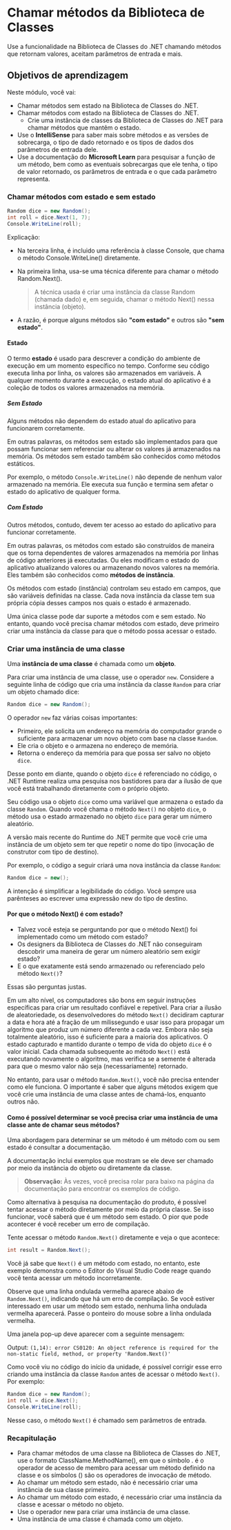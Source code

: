 # Chamar métodos da Biblioteca de Classes

Use a funcionalidade na Biblioteca de Classes do .NET chamando métodos que retornam valores, aceitam parâmetros de entrada e mais.

## Objetivos de aprendizagem

Neste módulo, você vai:

- Chamar métodos sem estado na Biblioteca de Classes do .NET.
- Chamar métodos com estado na Biblioteca de Classes do .NET.
  - Crie uma instância de classes da Biblioteca de Classes do .NET para chamar métodos que mantêm o estado.
- Use o **IntelliSense** para saber mais sobre métodos e as versões de sobrecarga, o tipo de dado retornado e os tipos de dados dos parâmetros de entrada dele.
- Use a documentação do **Microsoft Learn** para pesquisar a função de um método, bem como as eventuais sobrecargas que ele tenha, o tipo de valor retornado, os parâmetros de entrada e o que cada parâmetro representa.

### Chamar métodos com estado e sem estado

```csharp
Random dice = new Random();
int roll = dice.Next(1, 7);
Console.WriteLine(roll);
```

Explicação:

- Na terceira linha, é incluido uma referência à classe Console, que chama o método Console.WriteLine() diretamente.
- Na primeira linha, usa-se uma técnica diferente para chamar o método Random.Next().
    > A técnica usada é criar uma instância da classe Random (chamada dado) e, em seguida, chamar o método Next() nessa instância (objeto).

- A razão, é porque alguns métodos são **"com estado"** e outros são **"sem estado"**.

#### Estado

O termo **estado** é usado para descrever a condição do ambiente de execução em um momento específico no tempo. Conforme seu código executa linha por linha, os valores são armazenados em variáveis. A qualquer momento durante a execução, o estado atual do aplicativo é a coleção de todos os valores armazenados na memória.

##### Sem Estado

Alguns métodos não dependem do estado atual do aplicativo para funcionarem corretamente.

Em outras palavras, os métodos sem estado são implementados para que possam funcionar sem referenciar ou alterar os valores já armazenados na memória. Os métodos sem estado também são conhecidos como métodos estáticos.

Por exemplo, o método `Console.WriteLine()` não depende de nenhum valor armazenado na memória. Ele executa sua função e termina sem afetar o estado do aplicativo de qualquer forma.

##### Com Estado

Outros métodos, contudo, devem ter acesso ao estado do aplicativo para funcionar corretamente.

Em outras palavras, os métodos com estado são construídos de maneira que os torna dependentes de valores armazenados na memória por linhas de código anteriores já executadas. Ou eles modificam o estado do aplicativo atualizando valores ou armazenando novos valores na memória. Eles também são conhecidos como **métodos de instância**.

Os métodos com estado (instância) controlam seu estado em campos, que são variáveis definidas na classe. Cada nova instância da classe tem sua própria cópia desses campos nos quais o estado é armazenado.

Uma única classe pode dar suporte a métodos com e sem estado. No entanto, quando você precisa chamar métodos com estado, deve primeiro criar uma instância da classe para que o método possa acessar o estado.

### Criar uma instância de uma classe

Uma **instância de uma classe** é chamada como um **objeto**.

Para criar uma instância de uma classe, use o operador `new`.
Considere a seguinte linha de código que cria uma instância da classe `Random` para criar um objeto chamado dice:

```csharp
Random dice = new Random();
```

O operador `new` faz várias coisas importantes:

- Primeiro, ele solicita um endereço na memória do computador grande o suficiente para armazenar um novo objeto com base na classe `Random`.
- Ele cria o objeto e o armazena no endereço de memória.
- Retorna o endereço da memória para que possa ser salvo no objeto `dice`.

Desse ponto em diante, quando o objeto `dice` é referenciado no código, o .NET Runtime realiza uma pesquisa nos bastidores para dar a ilusão de que você está trabalhando diretamente com o próprio objeto.

Seu código usa o objeto `dice` como uma variável que armazena o estado da classe `Random`. Quando você chama o método `Next()` no objeto `dice`, o método usa o estado armazenado no objeto `dice` para gerar um número aleatório.

A versão mais recente do Runtime do .NET permite que você crie uma instância de um objeto sem ter que repetir o nome do tipo (invocação de construtor com tipo de destino).

Por exemplo, o código a seguir criará uma nova instância da classe `Random`:

```csharp
Random dice = new();
```

A intenção é simplificar a legibilidade do código. Você sempre usa parênteses ao escrever uma expressão new do tipo de destino.

#### Por que o método Next() é com estado?

- Talvez você esteja se perguntando por que o método Next() foi implementado como um método com estado?
- Os designers da Biblioteca de Classes do .NET não conseguiram descobrir uma maneira de gerar um número aleatório sem exigir estado?
- E o que exatamente está sendo armazenado ou referenciado pelo método `Next()`?

Essas são perguntas justas.

Em um alto nível, os computadores são bons em seguir instruções específicas para criar um resultado confiável e repetível. Para criar a ilusão de aleatoriedade, os desenvolvedores do método `Next()` decidiram capturar a data e hora até a fração de um milissegundo e usar isso para propagar um algoritmo que produz um número diferente a cada vez. Embora não seja totalmente aleatório, isso é suficiente para a maioria dos aplicativos. O estado capturado e mantido durante o tempo de vida do objeto `dice` é o valor inicial. Cada chamada subsequente ao método `Next()` está executando novamente o algoritmo, mas verifica se a semente é alterada para que o mesmo valor não seja (necessariamente) retornado.

No entanto, para usar o método `Random.Next()`, você não precisa entender como ele funciona. O importante é saber que alguns métodos exigem que você crie uma instância de uma classe antes de chamá-los, enquanto outros não.

#### Como é possível determinar se você precisa criar uma instância de uma classe ante de chamar seus métodos?

Uma abordagem para determinar se um método é um método com ou sem estado é consultar a documentação.

A documentação inclui exemplos que mostram se ele deve ser chamado por meio da instância do objeto ou diretamente da classe.

> **Observação:** Às vezes, você precisa rolar para baixo na página da documentação para encontrar os exemplos de código.

Como alternativa à pesquisa na documentação do produto, é possível tentar acessar o método diretamente por meio da própria classe. Se isso funcionar, você saberá que é um método sem estado. O pior que pode acontecer é você receber um erro de compilação.

Tente acessar o método `Random.Next()` diretamente e veja o que acontece:

```csharp
int result = Random.Next();
```

Você já sabe que `Next()` é um método com estado, no entanto, este exemplo demonstra como o Editor do Visual Studio Code reage quando você tenta acessar um método incorretamente.

Observe que uma linha ondulada vermelha aparece abaixo de `Random.Next()`, indicando que há um erro de compilação.
Se você estiver interessado em usar um método sem estado, nenhuma linha ondulada vermelha aparecerá.
Passe o ponteiro do mouse sobre a linha ondulada vermelha.

Uma janela pop-up deve aparecer com a seguinte mensagem:

Output: `(1,14): error CS0120: An object reference is required for the non-static field, method, or property 'Random.Next()'`

Como você viu no código do início da unidade, é possível corrigir esse erro criando uma instância da classe `Random` antes de acessar o método `Next()`. Por exemplo:

```csharp
Random dice = new Random();
int roll = dice.Next();
Console.WriteLine(roll);
```

Nesse caso, o método `Next()` é chamado sem parâmetros de entrada.

### Recapitulação

- Para chamar métodos de uma classe na Biblioteca de Classes do .NET, use o formato ClassName.MethodName(), em que o símbolo . é o operador de acesso de membro para acessar um método definido na classe e os símbolos () são os operadores de invocação de método.
- Ao chamar um método sem estado, não é necessário criar uma instância de sua classe primeiro.
- Ao chamar um método com estado, é necessário criar uma instância da classe e acessar o método no objeto.
- Use o operador new para criar uma instância de uma classe.
- Uma instância de uma classe é chamada como um objeto.
